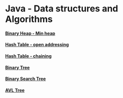 # Java - Data structures and Algorithms

#### [Binary Heap - Min heap](https://github.com/ivanmmarkovic/Java-Data-Structures-and-Algorithms/tree/master/algorithms/src/main/java/ivanmarkovic/algorithms/binaryheap)

#### [Hash Table - open addressing](https://github.com/ivanmmarkovic/Java-Data-Structures-and-Algorithms/tree/master/algorithms/src/main/java/ivanmarkovic/algorithms/hashtable/openaddressing)

#### [Hash Table - chaining](https://github.com/ivanmmarkovic/Java-Data-Structures-and-Algorithms/tree/master/algorithms/src/main/java/ivanmarkovic/algorithms/hashtable/chaining)

#### [Binary Tree](https://github.com/ivanmmarkovic/Java-Data-Structures-and-Algorithms/tree/master/algorithms/src/main/java/ivanmarkovic/algorithms/trees/binarytree)

#### [Binary Search Tree](https://github.com/ivanmmarkovic/Java-Data-Structures-and-Algorithms/tree/master/algorithms/src/main/java/ivanmarkovic/algorithms/trees/binarysearchtree)

#### [AVL Tree](https://github.com/ivanmmarkovic/Java-Data-Structures-and-Algorithms/tree/master/algorithms/src/main/java/ivanmarkovic/algorithms/trees/avltree)
